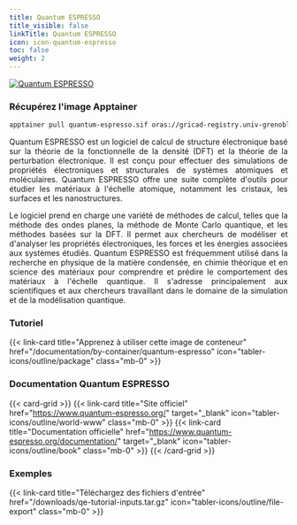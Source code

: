 ```yaml
---
title: Quantum ESPRESSO
title_visible: false
linkTitle: Quantum ESPRESSO
icon: icon-quantum-espresso
toc: false
weight: 2
---
```


<a href="https://www.quantum-espresso.org/" target="_blank" class="codes-pages-top-logo">
    <img alt="Quantum ESPRESSO" class="logo-quantum-espresso">
</a>

### Récupérez l'image Apptainer

```bash
apptainer pull quantum-espresso.sif oras://gricad-registry.univ-grenoble-alpes.fr/diamond/apptainer/apptainer-singularity-projects/quantum-espresso.sif:latest
```

<div align="justify">

Quantum ESPRESSO est un logiciel de calcul de structure électronique basé sur la théorie de la fonctionnelle de la densité (DFT) et la théorie de la perturbation électronique. Il est conçu pour effectuer des simulations de propriétés électroniques et structurales de systèmes atomiques et moléculaires. Quantum ESPRESSO offre une suite complète d'outils pour étudier les matériaux à l'échelle atomique, notamment les cristaux, les surfaces et les nanostructures.

Le logiciel prend en charge une variété de méthodes de calcul, telles que la méthode des ondes planes, la méthode de Monte Carlo quantique, et les méthodes basées sur la DFT. Il permet aux chercheurs de modéliser et d'analyser les propriétés électroniques, les forces et les énergies associées aux systèmes étudiés. Quantum ESPRESSO est fréquemment utilisé dans la recherche en physique de la matière condensée, en chimie théorique et en science des matériaux pour comprendre et prédire le comportement des matériaux à l'échelle quantique. Il s'adresse principalement aux scientifiques et aux chercheurs travaillant dans le domaine de la simulation et de la modélisation quantique.

</div>

<h3 class="mb-1">Tutoriel</h3>

{{< link-card title="Apprenez à utiliser cette image de conteneur" href="/documentation/by-container/quantum-espresso" icon="tabler-icons/outline/package" class="mb-0" >}}

<h3 class="mb-1 mt-3">Documentation Quantum ESPRESSO</h3>

{{< card-grid >}}
{{< link-card title="Site officiel" href="https://www.quantum-espresso.org/" target="_blank" icon="tabler-icons/outline/world-www" class="mb-0" >}}
{{< link-card title="Documentation officielle" href="https://www.quantum-espresso.org/documentation/" target="_blank" icon="tabler-icons/outline/book" class="mb-0" >}}
{{< /card-grid >}}

<h3 class="mb-1 mt-3">Exemples</h3>

{{< link-card title="Téléchargez des fichiers d'entrée" href="/downloads/qe-tutorial-inputs.tar.gz" icon="tabler-icons/outline/file-export" class="mb-0" >}}
